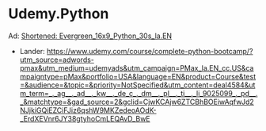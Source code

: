 # Udemy.Python
Ad: [Shortened: Evergreen_16x9_Python_30s_la.EN](https://youtu.be/hqmwe5w0nvA)
- Lander: https://www.udemy.com/course/complete-python-bootcamp/?utm_source=adwords-pmax&utm_medium=udemyads&utm_campaign=PMax_la.EN_cc.US&campaigntype=pMax&portfolio=USA&language=EN&product=Course&test=&audience=&topic=&priority=NotSpecified&utm_content=deal4584&utm_term=_._ag__._ad__._kw__._de_c_._dm__._pl__._ti__._li_9025099_._pd__._&matchtype=&gad_source=2&gclid=CjwKCAjw6ZTCBhBOEiwAqfwJd2NJjkiGQiEZCiFJiz6qshW9MKZedeoAOdK-_ErdXEVnr6JY38gtyhoCmLEQAvD_BwE
